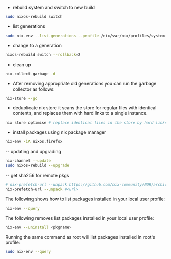 - rebuild system and switch to new build
```bash
sudo nixos-rebuild switch
```

- list generations
```bash
sudo nix-env --list-generations --profile /nix/var/nix/profiles/system
```

- change to a generation
```bash
nixos-rebuild switch --rollback=2
```

- clean up
```bash
nix-collect-garbage -d
```

- After removing appropriate old generations you can run the garbage collector as follows:
```bash
nix-store --gc
```

- deduplicate nix store it scans the store for regular files with identical contents, and replaces them with hard links to a single instance.
```bash
nix store optimise # replace identical files in the store by hard links
```

- install packages using nix package manager
```bash
nix-env -iA nixos.firefox
```

-- updating and upgrading
```bash
nix-channel --update
sudo nixos-rebuild --upgrade
```

-- get sha256 for remote pkgs
```bash
# nix-prefetch-url --unpack https://github.com/nix-community/NUR/archive/master.tar.gz
nix-prefetch-url --unpack #<url>
```

The following shows how to list packages installed in your local user profile:

```bash
nix-env --query
```

The following removes list packages installed in your local user profile:

```bash
nix-env --uninstall <pkgname>
```

Running the same command as root will list packages installed in root's profile:

```bash
sudo nix-env --query
```
